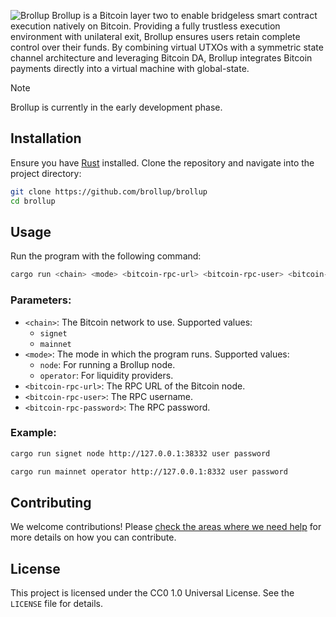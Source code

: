 ![Brollup](https://i.ibb.co/tc7S2JL/brollup-github.png)
Brollup is a Bitcoin layer two to enable bridgeless smart contract execution natively on Bitcoin. Providing a fully trustless execution environment with unilateral exit, Brollup ensures users retain complete control over their funds. By combining virtual UTXOs with a symmetric state channel architecture and leveraging Bitcoin DA, Brollup integrates Bitcoin payments directly into a virtual machine with global-state.
> [!NOTE]
> Brollup is currently in the early development phase.

## Installation

Ensure you have [Rust](https://www.rust-lang.org/tools/install) installed. Clone the repository and navigate into the project directory:

```sh
git clone https://github.com/brollup/brollup
cd brollup
```

## Usage

Run the program with the following command:

```sh
cargo run <chain> <mode> <bitcoin-rpc-url> <bitcoin-rpc-user> <bitcoin-rpc-password>
```

### Parameters:

- `<chain>`: The Bitcoin network to use. Supported values:
  - `signet`
  - `mainnet`
- `<mode>`: The mode in which the program runs. Supported values:
  - `node`: For running a Brollup node.
  - `operator`: For liquidity providers.
- `<bitcoin-rpc-url>`: The RPC URL of the Bitcoin node.
- `<bitcoin-rpc-user>`: The RPC username.
- `<bitcoin-rpc-password>`: The RPC password.

### Example:

```sh
cargo run signet node http://127.0.0.1:38332 user password
```

```sh
cargo run mainnet operator http://127.0.0.1:8332 user password
```

## Contributing

We welcome contributions! Please [check the areas where we need help](https://github.com/brollup/brollup/blob/main/CONTRIB.md) for more details on how you can contribute.

## License

This project is licensed under the CC0 1.0 Universal License. See the `LICENSE` file for details.

